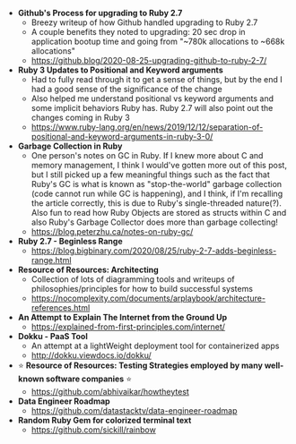 - **Github's Process for upgrading to Ruby 2.7**
  - Breezy writeup of how Github handled upgrading to Ruby 2.7
  - A couple benefits they noted to upgrading: 20 sec drop in application bootup time and going from "~780k   allocations to ~668k allocations"
  - https://github.blog/2020-08-25-upgrading-github-to-ruby-2-7/
- **Ruby 3 Updates to Positional and Keyword arguments**
  - Had to fully read through it to get a sense of things, but by the end I had a good sense of the significance of the change
  - Also helped me understand positional vs keyword arguments and some implicit behaviors Ruby has. Ruby 2.7 will also point out the changes coming in Ruby 3
  - https://www.ruby-lang.org/en/news/2019/12/12/separation-of-positional-and-keyword-arguments-in-ruby-3-0/
- **Garbage Collection in Ruby**
  - One person's notes on GC in Ruby. If I knew more about C and memory management, I think I would've gotten more out of this post, but I still picked up a few meaningful things such as the fact that Ruby's GC is what is known as "stop-the-world" garbage collection (code cannot run while GC is happening), and I think, if I'm recalling the article correctly, this is due to Ruby's single-threaded nature(?). Also fun to read how Ruby Objects are stored as structs within C and also Ruby's Garbage Collector does more than garbage collecting! 
  - https://blog.peterzhu.ca/notes-on-ruby-gc/
- **Ruby 2.7 - Beginless Range**
  - https://blog.bigbinary.com/2020/08/25/ruby-2-7-adds-beginless-range.html
- **Resource of Resources: Architecting**
  - Collection of lots of diagramming tools and writeups of philosophies/principles for how to build successful systems
  - https://nocomplexity.com/documents/arplaybook/architecture-references.html
- **An Attempt to Explain The Internet from the Ground Up**
  - https://explained-from-first-principles.com/internet/
- **Dokku - PaaS Tool**
  - An attempt at a lightWeight deployment tool for containerized apps
  - http://dokku.viewdocs.io/dokku/
- :star: **Resource of Resources: Testing Strategies employed by many well-known software companies** :star:
  - https://github.com/abhivaikar/howtheytest
- **Data Engineer Roadmap**
  - https://github.com/datastacktv/data-engineer-roadmap
- **Random Ruby Gem for colorized terminal text**
  - https://github.com/sickill/rainbow